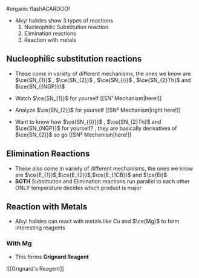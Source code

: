 #organic flashACARDOO!

- Alkyl halides show 3 types of reactions
	1.  Nucleophilic Substitution reaction
	2. Elimination reactions
	3. Reaction with metals

## Nucleophilic substitution reactions

- These come in variety of different mechanisms, the ones we know are $\ce{SN_{1}}$ , $\ce{SN_{2}}$ , $\ce{SN_{i}}$ , $\ce{SN_{2}Th}$ and $\ce{SN_{{NGP}}}$ 

- Watch $\ce{SN_{1}}$ for yourself [[SN¹ Mechanism|here!]]
- Analyze $\ce{SN_{2}}$ for yourself [[SN² Mechanism|right here!]]
- Want to know how $\ce{SN_{{i}}}$ , $\ce{SN_{2}Th}$ and $\ce{SN_{NGP}}$ for yourself? , they are basically derivatives of $\ce{SN_{2}}$ so go [[SN² Mechanism|here!]]

## Elimination Reactions

- These also come in variety of different mechanisms, the ones we know are $\ce{E_{1}}$,$\ce{E_{2}}$,$\ce{E_{1CB}}$ and $\ce{Ei}$
- **BOTH** Substitution and Elimination reactions run parallel to each other ONLY temperature decides which product is major

## Reaction with Metals

- Alkyl halides can react with metals like $Cu$ and $\ce{Mg}$ to form interesting reagents

### With Mg

- This forms **Grignard Reagent**

![[Grignard's Reagent]]